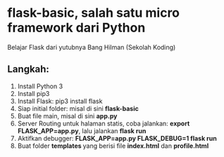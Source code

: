 # flask-basic, salah satu micro framework dari Python

Belajar Flask dari yutubnya Bang Hilman (Sekolah Koding)

<h2>Langkah:</h2>

<ol>
    <li>Install Python 3</li>
    <li>Install pip3</li>
    <li>Install Flask: pip3 install flask</li>
    <li>Siap initial folder: misal di sini <strong>flask-basic</strong></li>
    <li>Buat file main, misal di sini <strong>app.py</strong></li>
    <li>Server Routing untuk halaman statis, coba jalankan: <strong>export FLASK_APP=app.py</strong>, lalu jalankan <strong>flask run</strong></li>
    <li>Aktifkan debugger: <strong> FLASK_APP=app.py FLASK_DEBUG=1 flask run </strong></li>
    <li>Buat folder <strong> templates </strong> yang berisi file <strong>index.html</strong> dan <strong>profile.html</strong></li>
</ol>
